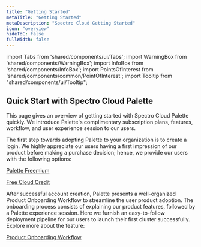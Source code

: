 ```yaml
---
title: "Getting Started"
metaTitle: "Getting Started"
metaDescription: "Spectro Cloud Getting Started"
icon: "overview"
hideToC: false
fullWidth: false
---
```


import Tabs from 'shared/components/ui/Tabs';
import WarningBox from 'shared/components/WarningBox';
import InfoBox from 'shared/components/InfoBox';
import PointsOfInterest from 'shared/components/common/PointOfInterest';
import Tooltip from "shared/components/ui/Tooltip";

## Quick Start with Spectro Cloud Palette

This page gives an overview of getting started with Spectro Cloud Palette quickly. We introduce Palette's complimentary subscription plans, features, workflow, and user experience session to our users. 


The first step towards adopting Palette to your organization is to create a login. We highly appreciate our users having a first impression of our product before making a purchase decision; hence, we provide our users with the following options:


[Palette Freemium](/getting-started/palette-freemium#trypaletteforfree)

[Free Cloud Credit](/getting-started/free-cloud-credit#freecloudcreditwithpalette)


After successful account creation, Palette presents a well-organized Product Onboarding Workflow to streamline the user product adoption. The onboarding process consists of explaining our product features, followed by a Palette experience session. Here we furnish an easy-to-follow deployment pipeline for our users to launch their first cluster successfully. Explore more about the feature:

[Product Onboarding Workflow](/getting-started/onboarding-workflow#paletteonboardingworkflow) 


